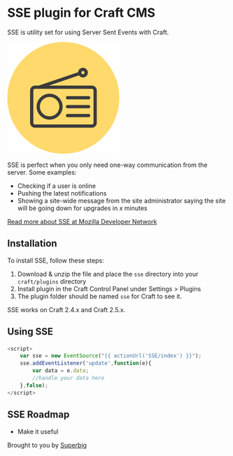 # SSE plugin for Craft CMS

SSE is utility set for using Server Sent Events with Craft.

![Icon](resources/icon.png)

SSE is perfect when you only need one-way communication from the server. Some examples:

- Checking if a user is online
- Pushing the latest notifications
- Showing a site-wide message from the site administrator saying the site will be going down for upgrades in _x_ minutes

[Read more about SSE at Mozilla Developer Network](https://developer.mozilla.org/en-US/docs/Web/API/Server-sent_events/Using_server-sent_events)

## Installation

To install SSE, follow these steps:

1. Download & unzip the file and place the `sse` directory into your `craft/plugins` directory
2. Install plugin in the Craft Control Panel under Settings > Plugins
3. The plugin folder should be named `sse` for Craft to see it.

SSE works on Craft 2.4.x and Craft 2.5.x.

## Using SSE

```javascript
<script>
    var sse = new EventSource("{{ actionUrl('SSE/index') }}");
    sse.addEventListener('update',function(e){
        var data = e.data;
        //handle your data here
    },false);
</script>
```

## SSE Roadmap

* Make it useful

Brought to you by [Superbig](https://superbig.co)
